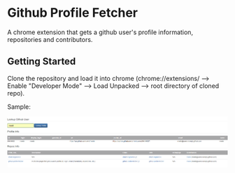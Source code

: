 # Github Profile Fetcher

A chrome extension that gets a github user's profile information, repositories and contributors. 

## Getting Started

Clone the repository and load it into chrome (chrome://extensions/ --> Enable "Developer Mode" --> Load Unpacked --> root directory of cloned repo).

Sample:

![Sample](https://raw.githubusercontent.com/msebi/github-profile-fetcher/master/images/example.png)
